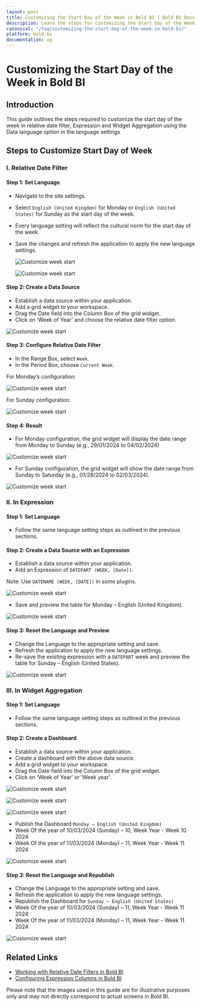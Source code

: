 ```yaml
---
layout: post
title: Customizing the Start Day of the Week in Bold BI | Bold BI Docs
description: Learn the steps for Customizing the Start Day of the Week in relative date filter, Expression and Widget Aggregation in Bold BI | Bold BI Docs.
canonical: "/faq/customizing-the-start-day-of-the-week-in-bold-bi/"
platform: bold-bi
documentation: ug
---
```


# Customizing the Start Day of the Week in Bold BI

## Introduction

This guide outlines the steps required to customize the start day of the week in relative date filter, Expression and Widget Aggregation using the Data language option in the language settings

## Steps to Customize Start Day of Week

### I. Relative Date Filter

#### Step 1: Set Language

- Navigate to the site settings.

- Select `English (United Kingdom)` for Monday or `English (United States)` for Sunday as the start day of the week.
- Every language setting will reflect the cultural norm for the start day of the week.
- Save the changes and refresh the application to apply the new language settings.
  
  ![Customize week start](/static/assets/faq/images/CWS-uk.png#max-width=100%)

   ![Customize week start](/static/assets/faq/images/CWS-us.png#max-width=100%)

#### Step 2: Create a Data Source

- Establish a data source within your application.
- Add a grid widget to your workspace.
- Drag the Date field into the Column Box of the grid widget.
- Click on ‘Week of Year’ and choose the relative date filter option.

![Customize week start](/static/assets/faq/images/CWS-relativedateedit.png#max-width=100%)

#### Step 3: Configure Relative Date Filter

- In the Range Box, select `Week`.
- In the Period Box, choose `Current Week`.

For Monday’s configuration:

![Customize week start](/static/assets/faq/images/CWS-relativedate.png#max-width=100%)

For Sunday configuration:

![Customize week start](/static/assets/faq/images/CWS-us_filter.png#max-width=100%)

#### Step 4: Result

- For Monday configuration, the grid widget will display the date range from Monday to Sunday (e.g., 29/01/2024 to 04/02/2024)

![Customize week start](/static/assets/faq/images/CWS-grid2.png#max-width=100%)

- For Sunday configuration, the grid widget will show the date range from Sunday to Saturday (e.g., 01/28/2024 to 02/03/2024).

![Customize week start](/static/assets/faq/images/CWS-us_grid2.png#max-width=100%)

### II. In Expression

#### Step 1: Set Language

- Follow the same language setting steps as outlined in the previous sections.

#### Step 2: Create a Data Source with an Expression

- Establish a data source within your application.
- Add an Expression of `DATEPART (WEEK, [Date])`.

Note: Use `DATENAME (WEEK, [DATE])` in some plugins.

![Customize week start](/static/assets/faq/images/CWS-DP-EXP.png#max-width=100%)

- Save and preview the table for Monday – English (United Kingdom).

![Customize week start](/static/assets/faq/images/CWS-UK-EXP.png#max-width=100%)

#### Step 3: Reset the Language and Preview

- Change the Language to the appropriate setting and save.
- Refresh the application to apply the new language settings.
- Re-save the existing expression with a `DATEPART` week and preview the table for Sunday – English (United States).

![Customize week start](/static/assets/faq/images/CWS-US-EXP.png#max-width=100%)

### III. In Widget Aggregation

#### Step 1: Set Language

- Follow the same language setting steps as outlined in the previous sections.

#### Step 2: Create a Dashboard

- Establish a data source within your application.
- Create a dashboard with the above data source.
- Add a grid widget to your workspace.
- Drag the Date field into the Column Box of the grid widget.
- Click on ‘Week of Year’ or ‘Week year’.

![Customize week start](/static/assets/faq/images/CWS-WA.png#max-width=100%)

![Customize week start](/static/assets/faq/images/CWS-ADD-COLS.png#max-width=100%)

![Customize week start](/static/assets/faq/images/CWS-grid-WA.png#max-width=100%)

- Publish the Dashboard `Monday – English (United Kingdom)`
- Week Of the year of 10/03/2024 (Sunday) – 10, Week Year - Week 10 2024
- Week Of the year of 11/03/2024 (Monday) – 11, Week Year - Week 11 2024

![Customize week start](/static/assets/faq/images/CWS-uk-WA.png#max-width=100%)

#### Step 3: Reset the Language and Republish

- Change the Language to the appropriate setting and save.
- Refresh the application to apply the new language settings.
- Republish the Dashboard for `Sunday – English (United States)`
- Week Of the year of 10/03/2024 (Sunday) – 11, Week Year - Week 11 2024
- Week Of the year of 11/03/2024 (Monday) – 11, Week Year - Week 11 2024

![Customize week start](/static/assets/faq/images/CWS-US-WA.png#max-width=100%)

## Related Links

- [Working with Relative Date Filters in Bold BI](https://www.boldbi.com/documentation/working-with-relative-date-filters)
- [Configuring Expression Columns in Bold BI](https://www.boldbi.com/documentation/configuring-expression-columns)

Please note that the images used in this guide are for illustrative purposes only and may not directly correspond to actual screens in Bold BI.
